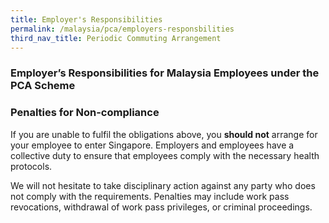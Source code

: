 ```yaml
---
title: Employer's Responsibilities
permalink: /malaysia/pca/employers-responsbilities
third_nav_title: Periodic Commuting Arrangement
---
```


### **Employer’s Responsibilities for Malaysia Employees under the PCA Scheme**

### **Penalties for Non-compliance**

If you are unable to fulfil the obligations above, you **should not** arrange for your employee to enter Singapore. Employers and employees have a collective duty to ensure that employees comply with the necessary health protocols.

We will not hesitate to take disciplinary action against any party who does not comply with the requirements. Penalties may include work pass revocations, withdrawal of work pass privileges, or criminal proceedings.
